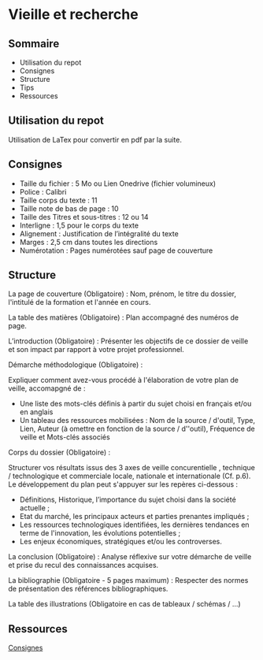 # Vieille et recherche


## Sommaire 

* Utilisation du repot
* Consignes
* Structure
* Tips
* Ressources


## Utilisation du repot 

Utilisation de LaTex pour convertir en pdf par la suite.


## Consignes

* Taille du fichier : 5 Mo ou Lien Onedrive (fichier volumineux)
* Police : Calibri
* Taille corps du texte : 11
* Taille note de bas de page : 10
* Taille des Titres et sous-titres : 12 ou 14
* Interligne : 1,5 pour le corps du texte
* Alignement : Justification de l’intégralité du texte
* Marges : 2,5 cm dans toutes les directions
* Numérotation : Pages numérotées sauf page de couverture


## Structure

La page de couverture (Obligatoire) : Nom, prénom, le titre du dossier, l'intitulé de la formation et l'année en cours.

La table des matières (Obligatoire) : Plan accompagné des numéros de page.

L’introduction (Obligatoire) : Présenter les objectifs de ce dossier de veille et son impact par rapport à votre projet professionnel.

Démarche méthodologique (Obligatoire) :

Expliquer comment avez-vous procédé à l'élaboration de votre plan de veille, accomapgné de :

* Une liste des mots-clés définis à partir du sujet choisi en français et/ou en anglais
* Un tableau des ressources mobilisées : Nom de la source / d'outil, Type, Lien,  Auteur (à omettre en fonction de la source / d''outil), Fréquence de veille et Mots-clés associés

Corps du dossier (Obligatoire) :

Structurer vos résultats issus des 3 axes de veille concurentielle , technique / technologique et commerciale locale, nationale et internationale (Cf. p.6). Le développement du plan peut s'appuyer sur les repères ci-dessous :

* Définitions, Historique, l’importance du sujet choisi dans la société actuelle ;
* Etat du marché, les principaux acteurs et parties prenantes impliqués ;
* Les ressources technologiques identifiées, les dernières tendances en terme de l'innovation, les évolutions potentielles ;
* Les enjeux économiques, stratégiques et/ou les controverses.

La conclusion (Obligatoire) : Analyse réflexive sur votre démarche de veille et prise du recul des connaissances acquises.

La bibliographie (Obligatoire - 5 pages maximum) : Respecter des normes de présentation des références bibliographiques.

La table des illustrations (Obligatoire en cas de tableaux / schémas / ...)


## Ressources

[Consignes](https://view.genial.ly/61a6082d4e74610dd9fe0343)

